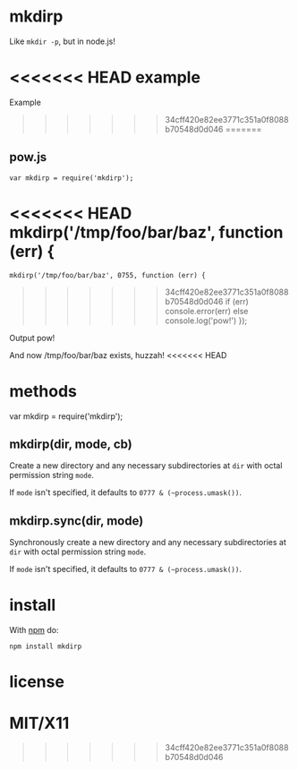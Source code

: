 mkdirp
======

Like `mkdir -p`, but in node.js!

<<<<<<< HEAD
example
=======
Example
>>>>>>> 34cff420e82ee3771c351a0f8088b70548d0d046
=======

pow.js
------
    var mkdirp = require('mkdirp');
    
<<<<<<< HEAD
    mkdirp('/tmp/foo/bar/baz', function (err) {
=======
    mkdirp('/tmp/foo/bar/baz', 0755, function (err) {
>>>>>>> 34cff420e82ee3771c351a0f8088b70548d0d046
        if (err) console.error(err)
        else console.log('pow!')
    });

Output
    pow!

And now /tmp/foo/bar/baz exists, huzzah!
<<<<<<< HEAD

methods
=======

var mkdirp = require('mkdirp');

mkdirp(dir, mode, cb)
---------------------

Create a new directory and any necessary subdirectories at `dir` with octal
permission string `mode`.

If `mode` isn't specified, it defaults to `0777 & (~process.umask())`.

mkdirp.sync(dir, mode)
----------------------

Synchronously create a new directory and any necessary subdirectories at `dir`
with octal permission string `mode`.

If `mode` isn't specified, it defaults to `0777 & (~process.umask())`.

install
=======

With [npm](http://npmjs.org) do:

    npm install mkdirp

license
=======

MIT/X11
=======
>>>>>>> 34cff420e82ee3771c351a0f8088b70548d0d046
